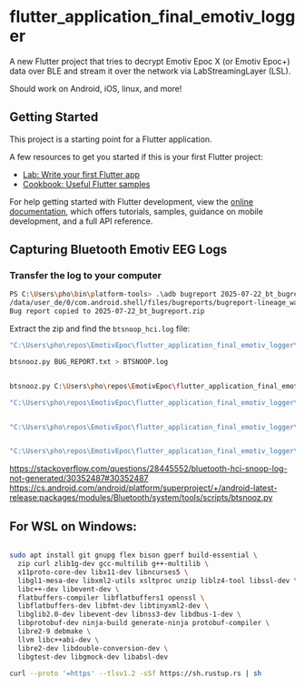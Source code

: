 # flutter_application_final_emotiv_logger

A new Flutter project that tries to decrypt Emotiv Epoc X (or Emotiv Epoc+) data over BLE and stream it over the network via LabStreamingLayer (LSL).

Should work on Android, iOS, linux, and more!


## Getting Started

This project is a starting point for a Flutter application.

A few resources to get you started if this is your first Flutter project:

- [Lab: Write your first Flutter app](https://docs.flutter.dev/get-started/codelab)
- [Cookbook: Useful Flutter samples](https://docs.flutter.dev/cookbook)

For help getting started with Flutter development, view the
[online documentation](https://docs.flutter.dev/), which offers tutorials,
samples, guidance on mobile development, and a full API reference.



## Capturing Bluetooth Emotiv EEG Logs


### Transfer the log to your computer
```bash
PS C:\Users\pho\bin\platform-tools> .\adb bugreport 2025-07-22_bt_bugreport.zip
/data/user_de/0/com.android.shell/files/bugreports/bugreport-lineage_walleye-BP1A.250505.005-2025-07-22-19-31-22.zip: 1 file pulled, 0 skipped. 27.1 MB/s (12042426 bytes in 0.423s)
Bug report copied to 2025-07-22_bt_bugreport.zip

```
Extract the zip and find the `btsnoop_hci.log` file:
```bash
"C:\Users\pho\repos\EmotivEpoc\flutter_application_final_emotiv_logger\EXTERNAL\Emotiv_Epoc_Reverse_Engineering\2025-07-22_bt_bugreport\FS\data\misc\bluetooth\logs\btsnoop_hci.log"

btsnooz.py BUG_REPORT.txt > BTSNOOP.log


btsnooz.py C:\Users\pho\repos\EmotivEpoc\flutter_application_final_emotiv_logger\EXTERNAL\Emotiv_Epoc_Reverse_Engineering\2025-07-22_bt_bugreport\FS\data\misc\bluetooth\logs\btsnoop_hci.log > BTSNOOP.plaintext.log

"C:\Users\pho\repos\EmotivEpoc\flutter_application_final_emotiv_logger\EXTERNAL\Emotiv_Epoc_Reverse_Engineering\fluoride\Bluetooth\system\tools\scripts\btsnooz.py" C:\Users\pho\repos\EmotivEpoc\flutter_application_final_emotiv_logger\EXTERNAL\Emotiv_Epoc_Reverse_Engineering\2025-07-22_bt_bugreport\FS\data\misc\bluetooth\logs\btsnoop_hci.log > BTSNOOP.plaintext.log


"C:\Users\pho\repos\EmotivEpoc\flutter_application_final_emotiv_logger\EXTERNAL\Emotiv_Epoc_Reverse_Engineering\fluoride\Bluetooth\system\tools\scripts\btsnooz.py" "C:\Users\pho\repos\EmotivEpoc\flutter_application_final_emotiv_logger\EXTERNAL\Emotiv_Epoc_Reverse_Engineering\2025-07-22_bt_bugreport\bugreport-lineage_walleye-BP1A.250505.005-2025-07-22-19-31-22.txt" > BTSNOOP.plaintext.log


"C:\Users\pho\repos\EmotivEpoc\flutter_application_final_emotiv_logger\EXTERNAL\Emotiv_Epoc_Reverse_Engineering\fluoride\Bluetooth\system\tools\scripts\btsnooz.py" "C:\Users\pho\repos\EmotivEpoc\flutter_application_final_emotiv_logger\EXTERNAL\Emotiv_Epoc_Reverse_Engineering\bugreport-lineage_walleye-BP1A.250505.005-2025-07-22-20-08-12\bugreport-lineage_walleye-BP1A.250505.005-2025-07-22-20-08-12.txt" > BTSNOOP.plaintext.log


```

https://stackoverflow.com/questions/28445552/bluetooth-hci-snoop-log-not-generated/30352487#30352487
https://cs.android.com/android/platform/superproject/+/android-latest-release:packages/modules/Bluetooth/system/tools/scripts/btsnooz.py

## For WSL on Windows:
```bash

sudo apt install git gnupg flex bison gperf build-essential \
  zip curl zlib1g-dev gcc-multilib g++-multilib \
  x11proto-core-dev libx11-dev libncurses5 \
  libgl1-mesa-dev libxml2-utils xsltproc unzip liblz4-tool libssl-dev \
  libc++-dev libevent-dev \
  flatbuffers-compiler libflatbuffers1 openssl \
  libflatbuffers-dev libfmt-dev libtinyxml2-dev \
  libglib2.0-dev libevent-dev libnss3-dev libdbus-1-dev \
  libprotobuf-dev ninja-build generate-ninja protobuf-compiler \
  libre2-9 debmake \
  llvm libc++abi-dev \
  libre2-dev libdouble-conversion-dev \
  libgtest-dev libgmock-dev libabsl-dev

curl --proto '=https' --tlsv1.2 -sSf https://sh.rustup.rs | sh
  ```